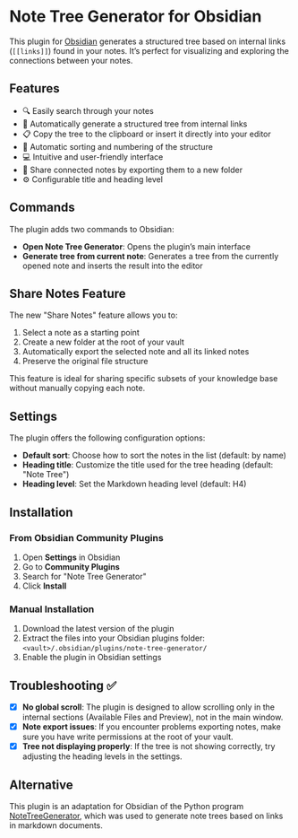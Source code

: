 # Note Tree Generator for Obsidian

This plugin for [Obsidian](https://obsidian.md) generates a structured tree based on internal links (`[[links]]`) found in your notes. It’s perfect for visualizing and exploring the connections between your notes.

## Features

* 🔍 Easily search through your notes
* 🌲 Automatically generate a structured tree from internal links
* 📋 Copy the tree to the clipboard or insert it directly into your editor
* 🔢 Automatic sorting and numbering of the structure
* 💻 Intuitive and user-friendly interface
* 🔗 Share connected notes by exporting them to a new folder
* ⚙️ Configurable title and heading level

## Commands

The plugin adds two commands to Obsidian:

* **Open Note Tree Generator**: Opens the plugin’s main interface
* **Generate tree from current note**: Generates a tree from the currently opened note and inserts the result into the editor

## Share Notes Feature

The new "Share Notes" feature allows you to:

1. Select a note as a starting point
2. Create a new folder at the root of your vault
3. Automatically export the selected note and all its linked notes
4. Preserve the original file structure

This feature is ideal for sharing specific subsets of your knowledge base without manually copying each note.

## Settings

The plugin offers the following configuration options:

* **Default sort**: Choose how to sort the notes in the list (default: by name)
* **Heading title**: Customize the title used for the tree heading (default: "Note Tree")
* **Heading level**: Set the Markdown heading level (default: H4)

## Installation

### From Obsidian Community Plugins

1. Open **Settings** in Obsidian
2. Go to **Community Plugins**
3. Search for "Note Tree Generator"
4. Click **Install**

### Manual Installation

1. Download the latest version of the plugin
2. Extract the files into your Obsidian plugins folder: `<vault>/.obsidian/plugins/note-tree-generator/`
3. Enable the plugin in Obsidian settings

## Troubleshooting ✅

- [x] **No global scroll**: The plugin is designed to allow scrolling only in the internal sections (Available Files and Preview), not in the main window.
- [x] **Note export issues**: If you encounter problems exporting notes, make sure you have write permissions at the root of your vault.
- [x] **Tree not displaying properly**: If the tree is not showing correctly, try adjusting the heading levels in the settings.

## Alternative

This plugin is an adaptation for Obsidian of the Python program [NoteTreeGenerator](https://github.com/detsneik/note_tree_generator_4_obsidian), which was used to generate note trees based on links in markdown documents.
